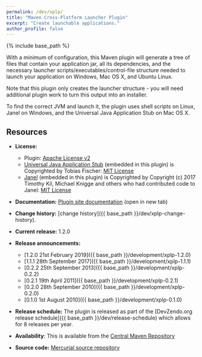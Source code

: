 ```yaml
---
permalink: /dev/xplp/
title: "Maven Cross-Platform Launcher Plugin"
excerpt: "Create launchable applications."
author_profile: false
---
```


{% include base_path %}

With a minimum of configuration, this Maven plugin will generate a tree of files that contain your application jar, all its
dependencies, and the necessary launcher scripts/executables/control-file structure needed to launch your application on Windows, Mac OS X, and Ubuntu Linux.

Note that this plugin only creates the launcher structure - you will need additional plugin work to turn this output into an installer.

To find the correct JVM and launch it, the plugin uses shell scripts on Linux, Janel on Windows, and the Universal Java Application Stub on Mac OS X.
## Resources

* **License:** 
  * Plugin: <a href="http://www.apache.org/licenses/LICENSE-2.0.html">Apache License v2</a>
  * <a href="https://github.com/tofi86/universalJavaApplicationStub">Universal Java Application Stub</a> (embedded in this plugin) is Copyrighted by Tobias Fischer: <a href="https://opensource.org/licenses/MIT">MIT License</a>
  * <a href="https://github.com/michaelknigge/janel">Janel</a> (embedded in this plugin) is Copyrighted by Copyright (c) 2017 Timothy Kil, Michael Knigge and others who had contributed code to Janel: <a href="https://opensource.org/licenses/MIT">MIT License</a>
   
* **Documentation:** <a href="{{ base_path }}/static/xplp-site/index.html" target="_blank">Plugin site documentation</a> (open in new tab)
* **Change history:** [change history]({{ base_path }}/dev/xplp-change-history).
* **Current release:** 1.2.0
* **Release announcements:**
  * [1.2.0 21st February 2019]({{ base_path }}/development/xplp-1.2.0)
  * [1.1.1 28th September 2017]({{ base_path }}/development/xplp-1.1.1)
  * [0.2.2 25th September 2013]({{ base_path }}/development/xplp-0.2.2)
  * [0.2.1 19th April 2011]({{ base_path }}/development/xplp-0.2.1)
  * [0.2.0 28th September 2010]({{ base_path }}/development/xplp-0.2.0)
  * [0.1.0 1st August 2010]({{ base_path }}/development/xplp-0.1.0)
* **Release schedule:** The plugin is released as part of the [DevZendo.org release schedule]({{ base_path }}/dev/release-schedule) which allows for 8 releases per year.
* **Availability**: This is available from the <a href="http://search.maven.org/#browse%7C-125156780">Central Maven Repository</a>
* **Source code:** <a href="https://bitbucket.org/devzendo/xplp">Mercurial source repository

